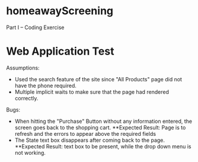 # homeawayScreening
Part I – Coding Exercise

# Web Application Test
Assumptions:
* Used the search feature of the site since "All Products" page did not have the phone required.
* Multiple implicit waits to make sure that the page had rendered correctly.

Bugs:
* When hitting the "Purchase" Button without any information entered, the screen goes back to the shopping cart.
    **Expected Result: Page is to refresh and the errors to appear above the required fields
* The State text box disappears after coming back to the page.
    **Expected Result: text box to be present, while the drop down menu is not working.
